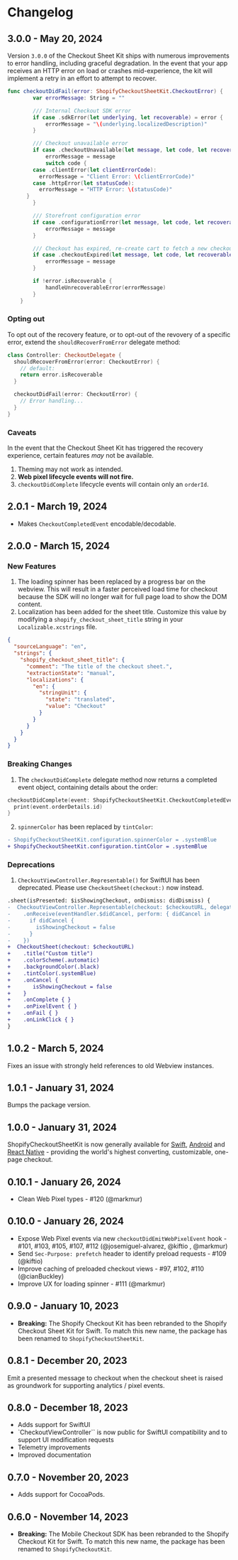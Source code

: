 # Changelog

## 3.0.0 - May 20, 2024

Version `3.0.0` of the Checkout Sheet Kit ships with numerous improvements to error handling, including graceful degradation. In the event that your app receives an HTTP error on load or crashes mid-experience, the kit will implement a retry in an effort to attempt to recover.

```swift
func checkoutDidFail(error: ShopifyCheckoutSheetKit.CheckoutError) {
		var errorMessage: String = ""

		/// Internal Checkout SDK error
		if case .sdkError(let underlying, let recoverable) = error {
			errorMessage = "\(underlying.localizedDescription)"
		}

		/// Checkout unavailable error
		if case .checkoutUnavailable(let message, let code, let recoverable) = error {
			errorMessage = message
			switch code {
        case .clientError(let clientErrorCode):
          errorMessage = "Client Error: \(clientErrorCode)"
        case .httpError(let statusCode):
          errorMessage = "HTTP Error: \(statusCode)"
      }
		}

		/// Storefront configuration error
		if case .configurationError(let message, let code, let recoverable) = error {
			errorMessage = message
		}

		/// Checkout has expired, re-create cart to fetch a new checkout URL
		if case .checkoutExpired(let message, let code, let recoverable) = error {
			errorMessage = message
		}

		if !error.isRecoverable {
			handleUnrecoverableError(errorMessage)
		}
	}
```

### Opting out

To opt out of the recovery feature, or to opt-out of the revovery of a specific error, extend the `shouldRecoverFromError` delegate method:

```swift
class Controller: CheckoutDelegate {
  shouldRecoverFromError(error: CheckoutError) {
    // default:
    return error.isRecoverable
  }

  checkoutDidFail(error: CheckoutError) {
    // Error handling...
  }
}
```

### Caveats

In the event that the Checkout Sheet Kit has triggered the recovery experience, certain features _may_ not be available.

1. Theming may not work as intended.
2. **Web pixel lifecycle events will not fire.**
3. `checkoutDidComplete` lifecycle events will contain only an `orderId`.

## 2.0.1 - March 19, 2024

- Makes `CheckoutCompletedEvent` encodable/decodable.

## 2.0.0 - March 15, 2024

### New Features

1. The loading spinner has been replaced by a progress bar on the webview. This will result in a faster perceived load time for checkout because the SDK will no longer wait for full page load to show the DOM content.
2. Localization has been added for the sheet title. Customize this value by modifying a `shopify_checkout_sheet_title` string in your `Localizable.xcstrings` file.

```json
{
  "sourceLanguage": "en",
  "strings": {
    "shopify_checkout_sheet_title": {
      "comment": "The title of the checkout sheet.",
      "extractionState": "manual",
      "localizations": {
        "en": {
          "stringUnit": {
            "state": "translated",
            "value": "Checkout"
          }
        }
      }
    }
  }
}
```

### Breaking Changes

1. The `checkoutDidComplete` delegate method now returns a completed event object, containing details about the order:

```swift
checkoutDidComplete(event: ShopifyCheckoutSheetKit.CheckoutCompletedEvent) {
  print(event.orderDetails.id)
}
```

2. `spinnerColor` has been replaced by `tintColor`:

```diff
- ShopifyCheckoutSheetKit.configuration.spinnerColor = .systemBlue
+ ShopifyCheckoutSheetKit.configuration.tintColor = .systemBlue
```

### Deprecations

1. `CheckoutViewController.Representable()` for SwiftUI has been deprecated. Please use `CheckoutSheet(checkout:)` now instead.

```diff
.sheet(isPresented: $isShowingCheckout, onDismiss: didDismiss) {
-  CheckoutViewController.Representable(checkout: $checkoutURL, delegate: eventHandler)
-    .onReceive(eventHandler.$didCancel, perform: { didCancel in
-      if didCancel {
-        isShowingCheckout = false
-      }
-    })
+  CheckoutSheet(checkout: $checkoutURL)
+    .title("Custom title")
+    .colorScheme(.automatic)
+    .backgroundColor(.black)
+    .tintColor(.systemBlue)
+    .onCancel {
+       isShowingCheckout = false
+    }
+    .onComplete { }
+    .onPixelEvent { }
+    .onFail { }
+    .onLinkClick { }
}
```

## 1.0.2 - March 5, 2024

Fixes an issue with strongly held references to old Webview instances.

## 1.0.1 - January 31, 2024

Bumps the package version.

## 1.0.0 - January 31, 2024

ShopifyCheckoutSheetKit is now generally available for
[Swift](https://github.com/Shopify/checkout-sheet-kit-swift),
[Android](https://github.com/Shopify/checkout-sheet-kit-android) and
[React Native](https://github.com/Shopify/checkout-sheet-kit-react-native) -
providing the world's highest converting, customizable, one-page checkout.

## 0.10.1 - January 26, 2024

- Clean Web Pixel types - #120 (@markmur)

## 0.10.0 - January 26, 2024

- Expose Web Pixel events via new `checkoutDidEmitWebPixelEvent` hook - #101, #103, #105, #107, #112 (@josemiguel-alvarez, @kiftio , @markmur)
- Send `Sec-Purpose: prefetch` header to identify preload requests - #109 (@kiftio)
- Improve caching of preloaded checkout views - #97, #102, #110 (@cianBuckley)
- Improve UX for loading spinner - #111 (@markmur)

## 0.9.0 - January 10, 2023

- **Breaking:** The Shopify Checkout Kit has been rebranded to the Shopify Checkout Sheet Kit for Swift. To match this new name, the package has been renamed to `ShopifyCheckoutSheetKit`.

## 0.8.1 - December 20, 2023

Emit a presented message to checkout when the checkout sheet is raised as groundwork for supporting analytics / pixel events.

## 0.8.0 - December 18, 2023

- Adds support for SwiftUI
- `CheckoutViewController`` is now public for SwiftUI compatibility and to support UI modification requests
- Telemetry improvements
- Improved documentation

## 0.7.0 - November 20, 2023

- Adds support for CocoaPods.

## 0.6.0 - November 14, 2023

- **Breaking:** The Mobile Checkout SDK has been rebranded to the Shopify Checkout Kit for Swift. To match this new name, the package has been renamed to `ShopifyCheckoutKit`.
